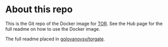 # About this repo

This is the Git repo of the Docker image for [TOR](https://www.torproject.org/). See the Hub page for the full readme on how to use the Docker image.

The full readme placed in [golovanovsv/torgate](https://hub.docker.com/r/golovanovsv/torgate/).
